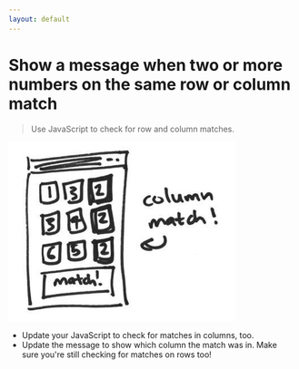 ```yaml
---
layout: default
---
```


<h1 data-task-number="9">Show a message when two or more numbers on the same row or column match</h1>

> Use JavaScript to check for row and column matches.

![](./img/7.jpg)

* Update your JavaScript to check for matches in columns, too.
* Update the message to show which column the match was in. Make sure you're still checking for matches on rows too!
